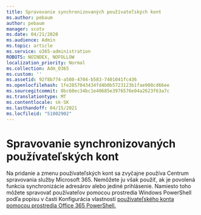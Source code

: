 ```yaml
---
title: Spravovanie synchronizovaných používateľských kont
ms.author: pebaum
author: pebaum
manager: scotv
ms.date: 04/21/2020
ms.audience: Admin
ms.topic: article
ms.service: o365-administration
ROBOTS: NOINDEX, NOFOLLOW
localization_priority: Normal
ms.collection: Adm_O365
ms.custom: ''
ms.assetid: 92f8b774-a580-4704-b583-7401041fc436
ms.openlocfilehash: 1fe2857043434fd4b0b5723123b1fae908cd66ee
ms.sourcegitcommit: 8bc60ec34bc1e40685e3976576e04a2623f63a7c
ms.translationtype: MT
ms.contentlocale: sk-SK
ms.lasthandoff: 04/15/2021
ms.locfileid: "51802902"
---
```

# <a name="manage-synchronized-user-accounts"></a>Spravovanie synchronizovaných používateľských kont

Na pridanie a zmenu používateľských kont sa zvyčajne používa Centrum spravovania služby Microsoft 365. Nemôžete ju však použiť, ak je povolená funkcia synchronizácie adresárov alebo jediné prihlásenie. Namiesto toho môžete spravovať používateľov pomocou prostredia Windows PowerShell podľa popisu v časti Konfigurácia vlastností [používateľského konta pomocou prostredia Office 365 PowerShell.](https://docs.microsoft.com/office365/enterprise/powershell/configure-user-account-properties-with-office-365-powershell ) 
  

